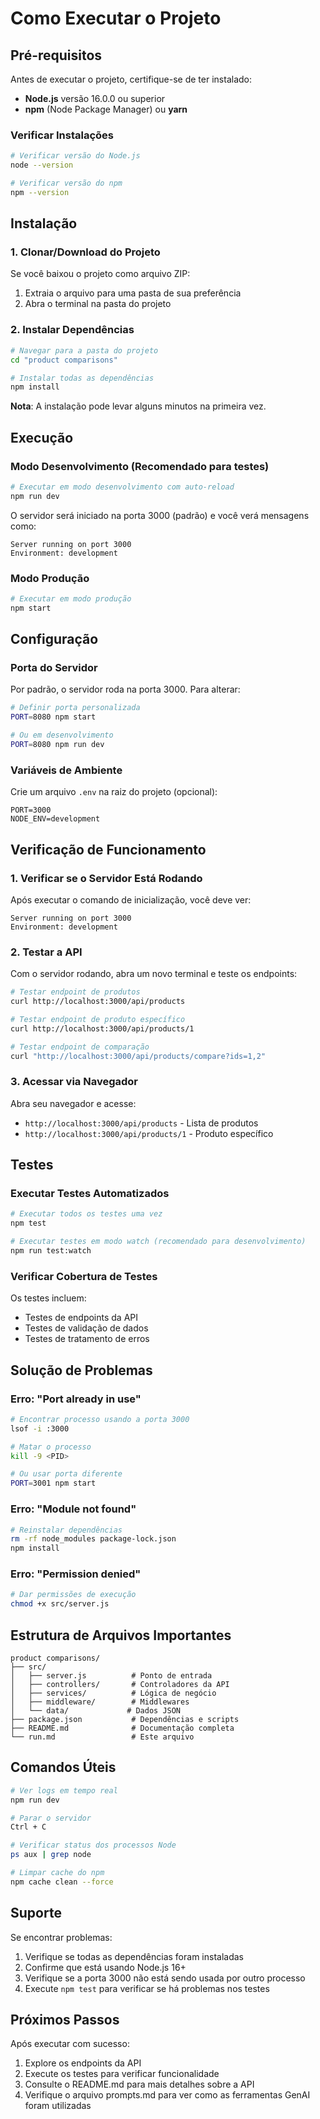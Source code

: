 # Como Executar o Projeto

## Pré-requisitos

Antes de executar o projeto, certifique-se de ter instalado:

- **Node.js** versão 16.0.0 ou superior
- **npm** (Node Package Manager) ou **yarn**

### Verificar Instalações

```bash
# Verificar versão do Node.js
node --version

# Verificar versão do npm
npm --version
```

## Instalação

### 1. Clonar/Download do Projeto

Se você baixou o projeto como arquivo ZIP:
1. Extraia o arquivo para uma pasta de sua preferência
2. Abra o terminal na pasta do projeto

### 2. Instalar Dependências

```bash
# Navegar para a pasta do projeto
cd "product comparisons"

# Instalar todas as dependências
npm install
```

**Nota**: A instalação pode levar alguns minutos na primeira vez.

## Execução

### Modo Desenvolvimento (Recomendado para testes)

```bash
# Executar em modo desenvolvimento com auto-reload
npm run dev
```

O servidor será iniciado na porta 3000 (padrão) e você verá mensagens como:
```
Server running on port 3000
Environment: development
```

### Modo Produção

```bash
# Executar em modo produção
npm start
```

## Configuração

### Porta do Servidor

Por padrão, o servidor roda na porta 3000. Para alterar:

```bash
# Definir porta personalizada
PORT=8080 npm start

# Ou em desenvolvimento
PORT=8080 npm run dev
```

### Variáveis de Ambiente

Crie um arquivo `.env` na raiz do projeto (opcional):

```env
PORT=3000
NODE_ENV=development
```

## Verificação de Funcionamento

### 1. Verificar se o Servidor Está Rodando

Após executar o comando de inicialização, você deve ver:
```
Server running on port 3000
Environment: development
```

### 2. Testar a API

Com o servidor rodando, abra um novo terminal e teste os endpoints:

```bash
# Testar endpoint de produtos
curl http://localhost:3000/api/products

# Testar endpoint de produto específico
curl http://localhost:3000/api/products/1

# Testar endpoint de comparação
curl "http://localhost:3000/api/products/compare?ids=1,2"
```

### 3. Acessar via Navegador

Abra seu navegador e acesse:
- `http://localhost:3000/api/products` - Lista de produtos
- `http://localhost:3000/api/products/1` - Produto específico

## Testes

### Executar Testes Automatizados

```bash
# Executar todos os testes uma vez
npm test

# Executar testes em modo watch (recomendado para desenvolvimento)
npm run test:watch
```

### Verificar Cobertura de Testes

Os testes incluem:
- Testes de endpoints da API
- Testes de validação de dados
- Testes de tratamento de erros

## Solução de Problemas

### Erro: "Port already in use"

```bash
# Encontrar processo usando a porta 3000
lsof -i :3000

# Matar o processo
kill -9 <PID>

# Ou usar porta diferente
PORT=3001 npm start
```

### Erro: "Module not found"

```bash
# Reinstalar dependências
rm -rf node_modules package-lock.json
npm install
```

### Erro: "Permission denied"

```bash
# Dar permissões de execução
chmod +x src/server.js
```

## Estrutura de Arquivos Importantes

```
product comparisons/
├── src/
│   ├── server.js          # Ponto de entrada
│   ├── controllers/       # Controladores da API
│   ├── services/          # Lógica de negócio
│   ├── middleware/        # Middlewares
│   └── data/             # Dados JSON
├── package.json           # Dependências e scripts
├── README.md              # Documentação completa
└── run.md                 # Este arquivo
```

## Comandos Úteis

```bash
# Ver logs em tempo real
npm run dev

# Parar o servidor
Ctrl + C

# Verificar status dos processos Node
ps aux | grep node

# Limpar cache do npm
npm cache clean --force
```

## Suporte

Se encontrar problemas:

1. Verifique se todas as dependências foram instaladas
2. Confirme que está usando Node.js 16+ 
3. Verifique se a porta 3000 não está sendo usada por outro processo
4. Execute `npm test` para verificar se há problemas nos testes

## Próximos Passos

Após executar com sucesso:
1. Explore os endpoints da API
2. Execute os testes para verificar funcionalidade
3. Consulte o README.md para mais detalhes sobre a API
4. Verifique o arquivo prompts.md para ver como as ferramentas GenAI foram utilizadas
